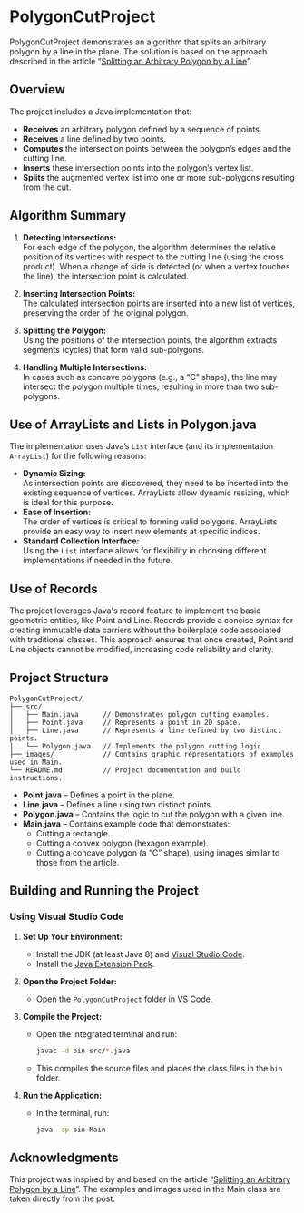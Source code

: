# PolygonCutProject

PolygonCutProject demonstrates an algorithm that splits an arbitrary polygon by a line in the plane. The solution is based on the approach described in the article “[Splitting an Arbitrary Polygon by a Line](https://geidav.wordpress.com/2015/03/21/splitting-an-arbitrary-polygon-by-a-line/)”.

## Overview

The project includes a Java implementation that:

- **Receives** an arbitrary polygon defined by a sequence of points.
- **Receives** a line defined by two points.
- **Computes** the intersection points between the polygon’s edges and the cutting line.
- **Inserts** these intersection points into the polygon’s vertex list.
- **Splits** the augmented vertex list into one or more sub-polygons resulting from the cut.

## Algorithm Summary

1. **Detecting Intersections:**  
   For each edge of the polygon, the algorithm determines the relative position of its vertices with respect to the cutting line (using the cross product). When a change of side is detected (or when a vertex touches the line), the intersection point is calculated.

2. **Inserting Intersection Points:**  
   The calculated intersection points are inserted into a new list of vertices, preserving the order of the original polygon.

3. **Splitting the Polygon:**  
   Using the positions of the intersection points, the algorithm extracts segments (cycles) that form valid sub-polygons.

4. **Handling Multiple Intersections:**  
   In cases such as concave polygons (e.g., a “C” shape), the line may intersect the polygon multiple times, resulting in more than two sub-polygons.

## Use of ArrayLists and Lists in Polygon.java

The implementation uses Java’s `List` interface (and its implementation `ArrayList`) for the following reasons:

- **Dynamic Sizing:**  
  As intersection points are discovered, they need to be inserted into the existing sequence of vertices. ArrayLists allow dynamic resizing, which is ideal for this purpose.
- **Ease of Insertion:**  
  The order of vertices is critical to forming valid polygons. ArrayLists provide an easy way to insert new elements at specific indices.
- **Standard Collection Interface:**  
  Using the `List` interface allows for flexibility in choosing different implementations if needed in the future.

## Use of Records

The project leverages Java's record feature to implement the basic geometric entities, like Point and Line. Records provide a concise syntax for creating immutable data carriers without the boilerplate code associated with traditional classes. This approach ensures that once created, Point and Line objects cannot be modified, increasing code reliability and clarity.

## Project Structure

```
PolygonCutProject/
├── src/
│   ├── Main.java      // Demonstrates polygon cutting examples.
│   ├── Point.java     // Represents a point in 2D space.
│   ├── Line.java      // Represents a line defined by two distinct points.
│   └── Polygon.java   // Implements the polygon cutting logic.
├── images/            // Contains graphic representations of examples used in Main.
└── README.md          // Project documentation and build instructions.
```

- **Point.java** – Defines a point in the plane.
- **Line.java** – Defines a line using two distinct points.
- **Polygon.java** – Contains the logic to cut the polygon with a given line.
- **Main.java** – Contains example code that demonstrates:
  - Cutting a rectangle.
  - Cutting a convex polygon (hexagon example).
  - Cutting a concave polygon (a “C” shape), using images similar to those from the article.

## Building and Running the Project

### Using Visual Studio Code

1. **Set Up Your Environment:**

   - Install the JDK (at least Java 8) and [Visual Studio Code](https://code.visualstudio.com/).
   - Install the [Java Extension Pack](https://marketplace.visualstudio.com/items?itemName=vscjava.vscode-java-pack).

2. **Open the Project Folder:**

   - Open the `PolygonCutProject` folder in VS Code.

3. **Compile the Project:**

   - Open the integrated terminal and run:
     ```bash
     javac -d bin src/*.java
     ```
   - This compiles the source files and places the class files in the `bin` folder.

4. **Run the Application:**
   - In the terminal, run:
     ```bash
     java -cp bin Main
     ```

## Acknowledgments

This project was inspired by and based on the article “[Splitting an Arbitrary Polygon by a Line](https://geidav.wordpress.com/2015/03/21/splitting-an-arbitrary-polygon-by-a-line/)”. The examples and images used in the Main class are taken directly from the post.
